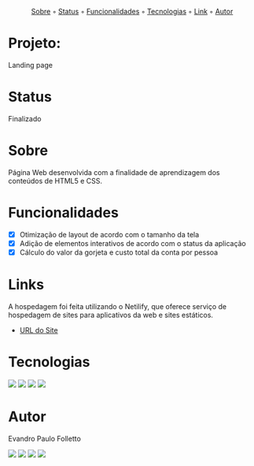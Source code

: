 <p align="center">
  <a href="#sobre">Sobre</a> ◦ 
  <a href="#status">Status</a> ◦ 
  <a href="#funcionadlidades">Funcionalidades</a> ◦ 
  <a href="#tecnologias">Tecnologias</a> ◦ 
  <a href="#link">Link</a> ◦ 
  <a href="#autor">Autor</a>
</p>

# Projeto:
Landing page

# Status
Finalizado

# Sobre
Página Web desenvolvida com a finalidade de aprendizagem dos conteúdos de HTML5 e CSS.

# Funcionalidades
- [x] Otimização de layout de acordo com o tamanho da tela
- [x] Adição de elementos interativos de acordo com o status da aplicação
- [x] Cálculo do valor da gorjeta e custo total da conta por pessoa

# Links
A hospedagem foi feita utilizando o Netilify, que oferece serviço de hospedagem de sites para aplicativos da web e sites estáticos.
- [URL do Site](https://primeiroprojetolandingpage.netlify.app/)

# Tecnologias
<div>
<img src="https://img.shields.io/badge/HTML5-E34F26?style=for-the-badge&logo=html5&logoColor=white">  
<img src="https://img.shields.io/badge/CSS-239120?&style=for-the-badge&logo=css3&logoColor=white">
<img src="https://img.shields.io/badge/Visual_Studio_Code-0078D4?style=for-the-badge&logo=visual%20studio%20code&logoColor=white">
<img src="https://img.shields.io/badge/Netlify-00C7B7?style=for-the-badge&logo=netlify&logoColor=white">
</div>

# Autor
Evandro Paulo Folletto
<div>
  <a href="https://github.com/epfolletto" target="_blank"><img src="https://img.shields.io/badge/GitHub-100000?style=for-the-badge&logo=github&logoColor=white" target="_blank"></a>
  <a href="https://www.linkedin.com/in/evandrofolletto/" target="_blank"><img src="https://img.shields.io/badge/LinkedIn-0077B5?style=for-the-badge&logo=linkedin&logoColor=white" target="_blank"></a>
  <a href="mailto:<nowiki>evandrofolletto@gmail.com"><img src="https://img.shields.io/badge/Gmail-D14836?style=for-the-badge&logo=gmail&logoColor=white"></a>
  <a href="https://www.youtube.com/evandropaulofolletto" target="_blank"><img src="https://img.shields.io/badge/YouTube-FF0000?style=for-the-badge&logo=youtube&logoColor=white" target="_blank"></a>
</div>
